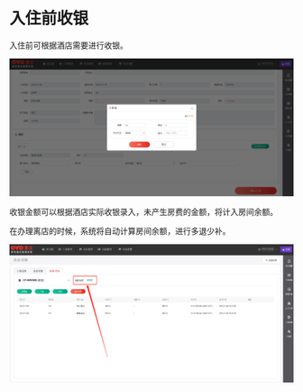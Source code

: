 # 入住前收银

入住前可根据酒店需要进行收银。

![&#x6536;&#x94F6;&#x9875;&#x9762;](../../../.gitbook/assets/image%20%2820%29.png)

  
收银金额可以根据酒店实际收银录入，未产生房费的金额，将计入房间余额。

在办理离店的时候，系统将自动计算房间余额，进行多退少补。

![&#x6839;&#x636E;&#x5B9E;&#x9645;&#x6536;&#x6B3E;&#x5F55;&#x5165;&#x6536;&#x6B3E;&#x91D1;&#x989D;&#xFF0C;&#x9000;&#x623F;&#x65F6;&#x7CFB;&#x7EDF;&#x81EA;&#x52A8;&#x8BA1;&#x7B97;&#xFF0C;&#x591A;&#x9000;&#x5C11;&#x8865;](../../../.gitbook/assets/image%20%2848%29.png)

  




